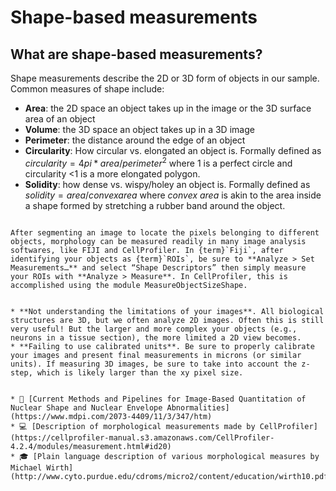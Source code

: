# Shape-based measurements


## What are shape-based measurements?
Shape measurements describe the 2D or 3D form of objects in our sample. Common measures of shape include:

* **Area**: the 2D space an object takes up in the image or the 3D surface area of an object
* **Volume**: the 3D space an object takes up in a 3D image
* **Perimeter**: the distance around the edge of an object
* **Circularity**: How circular vs. elongated an object is. Formally defined as $circularity = 4pi*{area}/{perimeter}^2$ where 1 is a perfect circle and circularity <1 is a more elongated polygon.
* **Solidity**: how dense vs. wispy/holey an object is. Formally defined as $solidity = area/convex area$ where _convex area_ is akin to the area inside a shape formed by stretching a rubber band around the object.


```{dropdown} 📏 How do I measure it?

After segmenting an image to locate the pixels belonging to different objects, morphology can be measured readily in many image analysis softwares, like FIJI and CellProfiler. In {term}`Fiji`, after identifying your objects as {term}`ROIs`, be sure to **Analyze > Set Measurements…** and select “Shape Descriptors” then simply measure your ROIs with **Analyze > Measure**. In CellProfiler, this is accomplished using the module MeasureObjectSizeShape.
```

```{dropdown} <span style="color: red">⚠️</span> Where can things go wrong?

* **Not understanding the limitations of your images**. All biological structures are 3D, but we often analyze 2D images. Often this is still very useful! But the larger and more complex your objects (e.g., neurons in a tissue section), the more limited a 2D view becomes.
* **Failing to use calibrated units**. Be sure to properly calibrate your images and present final measurements in microns (or similar units). If measuring 3D images, be sure to take into account the z-step, which is likely larger than the xy pixel size.
```

```{dropdown} 📚🤷‍♀️ Where can I learn more?

* 📄 [Current Methods and Pipelines for Image-Based Quantitation of Nuclear Shape and Nuclear Envelope Abnormalities](https://www.mdpi.com/2073-4409/11/3/347/htm)
* 💻 [Description of morphological measurements made by CellProfiler](https://cellprofiler-manual.s3.amazonaws.com/CellProfiler-4.2.4/modules/measurement.html#id20)
* 🎓 [Plain language description of various morphological measures by Michael Wirth](http://www.cyto.purdue.edu/cdroms/micro2/content/education/wirth10.pdf)
```

